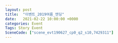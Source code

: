 ```yaml
---
layout: post
title:  "이벤트_2019여름_엔딩"
date:   2021-02-22 10:00:00 +0000
categories: Event
Tags: Story Event
SceneCode: ["scene_evt190627_cp0_q2_s10,7429311"]
---
```

